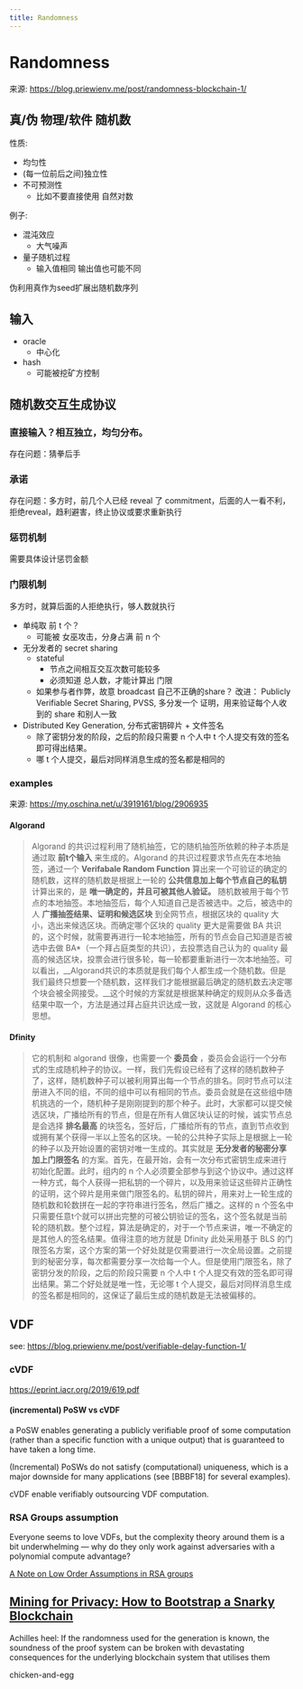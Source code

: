 ```yaml
---
title: Randomness
---
```


# Randomness

来源: https://blog.priewienv.me/post/randomness-blockchain-1/

## 真/伪 物理/软件 随机数

性质:

+ 均匀性
+ (每一位前后之间)独立性
+ 不可预测性
    * 比如不要直接使用 自然对数

例子:

+ 混沌效应
    * 大气噪声
+ 量子随机过程
    * 输入值相同 输出值也可能不同

伪利用真作为seed扩展出随机数序列

## 输入
+ oracle
    * 中心化
+ hash
    * 可能被挖矿方控制

## 随机数交互生成协议

### 直接输入？相互独立，均匀分布。
存在问题：猜拳后手

### 承诺
存在问题：多方时，前几个人已经 reveal 了 commitment，后面的人一看不利，拒绝reveal，趋利避害，终止协议或要求重新执行

### 惩罚机制
需要具体设计惩罚金额

### 门限机制
多方时，就算后面的人拒绝执行，够人数就执行

+ 单纯取 前 t 个？
    * 可能被 女巫攻击，分身占满 前 n 个
+ 无分发者的 secret sharing
    * stateful
        - 节点之间相互交互次数可能较多
        - 必须知道 总人数，才能计算出 门限
    * 如果参与者作弊，故意 broadcast 自己不正确的share？ 改进： Publicly Verifiable Secret Sharing, PVSS, 多分发一个 证明，用来验证每个人收到的 share 和别人一致
+ Distributed Key Generation, 分布式密钥碎片 + 文件签名
    * 除了密钥分发的阶段，之后的阶段只需要 n 个人中 t 个人提交有效的签名即可得出结果。
    * 哪 t 个人提交，最后对同样消息生成的签名都是相同的

### examples

来源:  https://my.oschina.net/u/3919161/blog/2906935

#### Algorand
>Algorand 的共识过程利用了随机抽签，它的随机抽签所依赖的种子本质是通过取 __前t个输入__ 来生成的。Algorand 的共识过程要求节点先在本地抽签，通过一个 __Verifabale Random Function__ 算出来一个可验证的确定的随机数，这样的随机数是根据上一轮的 __公共信息加上每个节点自己的私钥__ 计算出来的，是 __唯一确定的，并且可被其他人验证。__ 随机数被用于每个节点的本地抽签。本地抽签后，每个人知道自己是否被选中。之后，被选中的人 __广播抽签结果、证明和候选区块__ 到全网节点，根据区块的 quality 大小，选出来候选区块。而确定哪个区块的 quality 更大是需要做 BA 共识的，这个时候，就需要再进行一轮本地抽签，所有的节点会自己知道是否被选中去做 BA*（一个拜占庭类型的共识），去投票选自己认为的 quality 最高的候选区块，投票会进行很多轮，每一轮都要重新进行一次本地抽签。可以看出，__Algorand共识的本质就是我们每个人都生成一个随机数。但是我们最终只想要一个随机数，这样我们才能根据最后确定的随机数去决定哪个块会被全网接受。__这个时候的方案就是根据某种确定的规则从众多备选结果中取一个，方法是通过拜占庭共识达成一致，这就是 Algorand 的核心思想。

#### Dfinity 
>它的机制和 algorand 很像，也需要一个 __委员会__ ，委员会会运行一个分布式的生成随机种子的协议。一样，我们先假设已经有了这样的随机数种子了，这样，随机数种子可以被利用算出每一个节点的排名。同时节点可以注册进入不同的组，不同的组中可以有相同的节点。委员会就是在这些组中随机挑选的一个，随机种子是刚刚提到的那个种子。此时，大家都可以提交候选区块，广播给所有的节点，但是在所有人做区块认证的时候，诚实节点总是会选择 __排名最高__ 的块签名，签好后，广播给所有的节点，直到节点收到或拥有某个获得一半以上签名的区块。一轮的公共种子实际上是根据上一轮的种子以及开始设置的密钥对唯一生成的。其实就是 __无分发者的秘密分享加上门限签名__ 的方案。首先，在最开始，会有一次分布式密钥生成来进行初始化配置。此时，组内的 n 个人必须要全部参与到这个协议中。通过这样一种方式，每个人获得一把私钥的一个碎片，以及用来验证这些碎片正确性的证明，这个碎片是用来做门限签名的。私钥的碎片，用来对上一轮生成的随机数和轮数拼在一起的字符串进行签名，然后广播之。这样的 n 个签名中只需要任意t个就可以拼出完整的可被公钥验证的签名，这个签名就是当前轮的随机数。整个过程，算法是确定的，对于一个节点来讲，唯一不确定的是其他人的签名结果。值得注意的地方就是 Dfinity 此处采用基于 BLS 的门限签名方案，这个方案的第一个好处就是仅需要进行一次全局设置。之前提到的秘密分享，每次都需要分享一次给每一个人。但是使用门限签名，除了密钥分发的阶段，之后的阶段只需要 n 个人中 t 个人提交有效的签名即可得出结果。第二个好处就是唯一性，无论哪 t 个人提交，最后对同样消息生成的签名都是相同的，这保证了最后生成的随机数是无法被偏移的。

## VDF
see: https://blog.priewienv.me/post/verifiable-delay-function-1/

### cVDF

https://eprint.iacr.org/2019/619.pdf

#### (incremental) PoSW vs cVDF
a PoSW enables generating a publicly verifiable proof of some computation (rather than a specific function with a unique output) that is guaranteed to
have taken a long time. 

(Incremental) PoSWs do not satisfy (computational) uniqueness, which is a major downside for many applications (see [BBBF18] for several examples). 

cVDF enable verifiably outsourcing VDF computation.

### RSA Groups assumption
Everyone seems to love VDFs, but the complexity theory around them is a bit underwhelming — why do they only work against adversaries with a polynomial compute advantage?

[A Note on Low Order Assumptions in RSA groups](https://eprint.iacr.org/2020/402)


## [Mining for Privacy: How to Bootstrap a Snarky Blockchain](https://eprint.iacr.org/2020/401.pdf)

Achilles heel: If the randomness used for the generation is known, the soundness of the proof system can be broken with devastating consequences for the underlying blockchain system that utilises them

chicken-and-egg


